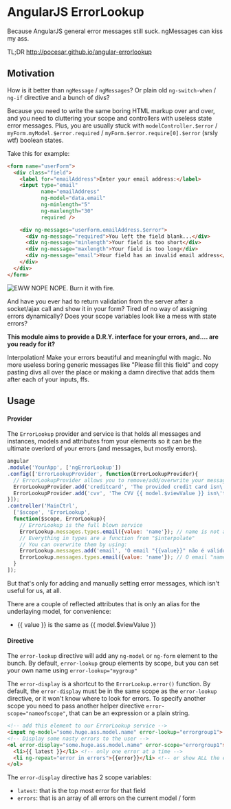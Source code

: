 AngularJS ErrorLookup
===================

Because AngularJS general error messages still suck. ngMessages can kiss my ass. 

TL;DR http://pocesar.github.io/angular-errorlookup

## Motivation

How is it better than `ngMessage` / `ngMessages`? Or plain old `ng-switch-when` / `ng-if` directive and a bunch of divs?

Because you need to write the same boring HTML markup over and over, and you need to cluttering your scope and controllers with useless state error messages. Plus, you are usually stuck with `modelController.$error` / `myForm.myModel.$error.required` / `myForm.$error.require[0].$error` (srsly wtf) boolean states.

Take this for example:

```html
<form name="userForm">
  <div class="field">
    <label for="emailAddress">Enter your email address:</label>
    <input type="email"
           name="emailAddress"
           ng-model="data.email"
           ng-minlength="5"
           ng-maxlength="30"
           required />

    <div ng-messages="userForm.emailAddress.$error">
      <div ng-message="required">You left the field blank...</div>
      <div ng-message="minlength">Your field is too short</div>
      <div ng-message="maxlength">Your field is too long</div>
      <div ng-message="email">Your field has an invalid email address</div>    
    </div>
  </div>
</form>
```

![EWW NOPE NOPE. Burn it with fire.](https://i.imgur.com/9utgk.gif)

And have you ever had to return validation from the server after a socket/ajax call and show it in your form? Tired of no way of assigning errors dynamically? Does your scope variables look like a mess with state errors?

**This module aims to provide a D.R.Y. interface for your errors, and.... are you ready for it?**

Interpolation! Make your errors beautiful and meaningful with magic. No more useless boring generic messages like "Please fill this field" and copy pasting divs all over the place or making a damn directive that adds them after each of your inputs, ffs.

## Usage

#### Provider

The `ErrorLookup` provider and service is that holds all messages and instances, models and attributes from your elements so it can be the ultimate overlord of your errors (and messages, but mostly errors).

```js
angular
.module('YourApp', ['ngErrorLookup'])
.config(['ErrorLookupProvider', function(ErrorLookupProvider){
  // ErrorLookupProvider allows you to remove/add/overwrite your messages before your controllers load
  ErrorLookupProvider.add('creditcard', 'The provided credit card isn\'t valid');
  ErrorLookupProvider.add('cvv', 'The CVV {{ model.$viewValue }} isn\'t valid for {{ scope.cardType }}');
}]);
.controller('MainCtrl', 
  ['$scope', 'ErrorLookup', 
  function($scope, ErrorLookup){
    // ErrorLookup is the full blown service
    ErrorLookup.messages.types.email({value: 'name'}); // name is not a valid email
    // Everything in types are a function from "$interpolate"
    // You can overwrite them by using:
    ErrorLookup.messages.add('email', 'O email "{{value}}" não é válido');
    ErrorLookup.messages.types.email({value: 'name'}); // O email "name" não é válido
  }
]);
```

But that's only for adding and manually setting error messages, which isn't useful for us, at all.

There are a couple of reflected attributes that is only an alias for the underlaying model, for convenience:

* {{ value }} is the same as {{ model.$viewValue }}

#### Directive

The `error-lookup` directive will add any `ng-model` or `ng-form` element to the bunch. By default, `error-lookup` group elements by scope, but you can set your own name using `error-lookup="mygroup"`

The `error-display` is a shortcut to the `ErrorLookup.error()` function. By default, the `error-display` must be in the same scope as the `error-lookup` directive, or it won't know where to look for errors. To specify another scope you need to pass another helper directive `error-scope="nameofscope"`, that can be an expression or a plain string. 

```html
<!-- add this element to our ErrorLookup service -->
<input ng-model="some.huge.ass.model.name" error-lookup="errorgroup1"> 
<!-- Display some nasty errors to the user -->
<ol error-display="some.huge.ass.model.name" error-scope="errorgroup1">
  <li>{{ latest }}</li> <!-- only one error at a time -->
  <li ng-repeat="error in errors">{{error}}</li> <!-- or show ALL the errors -->
</ol>
```

The `error-display` directive has 2 scope variables: 

* `latest`: that is the top most error for that field 
* `errors`: that is an array of all errors on the current model / form
